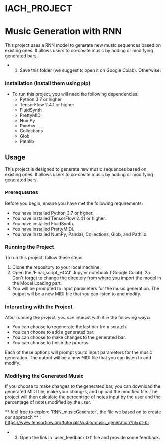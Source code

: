 # IACH_PROJECT
# Music Generation with RNN
This project uses a RNN model to generate new music sequences based on existing ones. It allows users to co-create music by adding or modifying generated bars.


* 1. Save this folder (we suggest to open it on Google Colab). Otherwise:

### Installation (Install them using pip)
* To run this project, you will need the following dependencies:
  - Python 3.7 or higher
  - TensorFlow 2.4.1 or higher
  - FluidSynth
  - PrettyMIDI
  - NumPy
  - Pandas
  - Collections
  - Glob
  - Pathlib

## Usage

This project is designed to generate new music sequences based on existing ones. It allows users to co-create music by adding or modifying generated bars.

### Prerequisites

Before you begin, ensure you have met the following requirements:

* You have installed Python 3.7 or higher.
* You have installed TensorFlow 2.4.1 or higher.
* You have installed FluidSynth.
* You have installed PrettyMIDI.
* You have installed NumPy, Pandas, Collections, Glob, and Pathlib.

### Running the Project

To run this project, follow these steps:

1. Clone the repository to your local machine.
2. Open the 'Final_script_HCAI' Jupyter notebook (!Google Colab).
   2a. Don't forget to change the directory from where you import the model in the Model Loading part.
4. You will be prompted to input parameters for the music generation. The output will be a new MIDI file that you can listen to and modify.

### Interacting with the Project

After running the project, you can interact with it in the following ways:

* You can choose to regenerate the last bar from scratch.
* You can choose to add a generated bar.
* You can choose to make changes to the generated bar.
* You can choose to finish the process.

Each of these options will prompt you to input parameters for the music generation. The output will be a new MIDI file that you can listen to and modify.

### Modifying the Generated Music

If you choose to make changes to the generated bar, you can download the generated MIDI file, make your changes, and upload the modified file. The project will then calculate the percentage of notes input by the user and the percentage of notes modified by the user.


** feel free to explore 'RNN_musicGenerator', the file we based on to create our approach ** : https://www.tensorflow.org/tutorials/audio/music_generation?hl=pt-br

* 3. Open the link in 'user_feedback.txt' file and provide some feedback.
